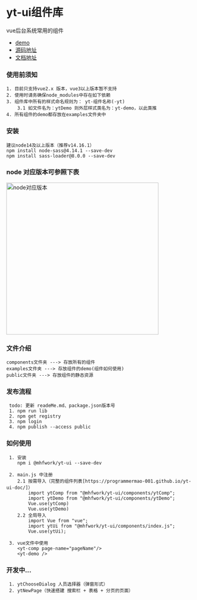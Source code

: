 # yt-ui组件库
vue后台系统常用的组件

* [demo](https://programmermao-001.github.io/use-yt-ui/)
* [源码地址](https://github.com/ProgrammerMao-001/yt-ui)
* [文档地址](https://programmermao-001.github.io/yt-ui-doc/)

### 使用前须知
```
1. 目前只支持vue2.x 版本，vue3以上版本暂不支持
2. 使用时请务确保node_modules中存在如下依赖
3. 组件库中所有的样式命名规则为： yt-组件名称(-yt) 
    3.1 如文件名为：ytDemo 则外层样式类名为：yt-demo，以此类推
4. 所有组件的demo都存放在examples文件夹中
```

### 安装 
``` 
建议node14及以上版本（推荐v14.16.1）
npm install node-sass@4.14.1 --save-dev
npm install sass-loader@8.0.0 --save-dev
```

### node 对应版本可参照下表
<img src="https://img-blog.csdnimg.cn/3073e67b6bf0429f892d6fcb97ade1c6.png" alt="node对应版本" width="400"/>

### 文件介绍
``` 
components文件夹 ---> 存放所有的组件
examples文件夹 ---> 存放组件的demo(组件如何使用)
public文件夹 ---> 存放组件的静态资源
```

### 发布流程
``` 
 todo: 更新 readeMe.md、package.json版本号   
 1. npm run lib   
 2. npm get registry 
 3. npm login
 4. npm publish --access public
```

### 如何使用
```
 1. 安装  
    npm i @mhfwork/yt-ui --save-dev
 
 2. main.js 中注册
    2.1 按需导入（完整的组件列表[https://programmermao-001.github.io/yt-ui-doc/]）
        import ytComp from "@mhfwork/yt-ui/components/ytComp";
        import ytDemo from "@mhfwork/yt-ui/components/ytDemo";
        Vue.use(ytComp)
        Vue.use(ytDemo)
    2.2 全局导入
        import Vue from "vue";
        import ytUi from "@mhfwork/yt-ui/components/index.js";
        Vue.use(ytUi);
 
 3. vue文件中使用
    <yt-comp page-name="pageName"/>
    <yt-demo />
```

### 开发中...
```
 1. ytChooseDialog 人员选择器（弹窗形式）
 2. ytNewPage（快速搭建 搜索栏 + 表格 + 分页的页面） 
```
